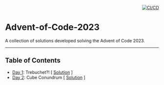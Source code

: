 
<div style="text-align:right">
    <a href="https://github.com/copev313/Advent-of-Code-2022/actions/workflows/solution-tests.yml"
         title="CI/CD">
          <img src="https://github.com/copev313/Advent-of-Code-2022/actions/workflows/solution-tests.yml/badge.svg"
                alt="CI/CD">
    </a>
</div>

# Advent-of-Code-2023

A collection of solutions developed solving the Advent of Code 2023.

--------

## Table of Contents

- [Day 1](https://adventofcode.com/2023/day/1): Trebuchet?! [ [Solution](solutions/day1.py) ]
- [Day 2](https://adventofcode.com/2023/day/2): Cube Conundrum [ [Solution](solutions/day2.py) ] 
